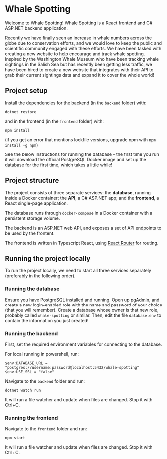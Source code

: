 # Whale Spotting

Welcome to Whale Spotting! Whale Spotting is a React frontend and C# ASP.NET backend application.

Recently we have finally seen an increase in whale numbers across the globe due to conservation efforts, and we would love to keep the public and scientific community engaged with these efforts. We have been tasked with creating a new website to help encourage and track whale spotting. Inspired by the Washington Whale Museum who have been tracking whale sightings in the Salish Sea but has recently been getting less traffic, we have been hired to create a new website that integrates with their API to grab their current sightings data and expand it to cover the whole world!

## Project setup

Install the dependencies for the backend (in the `backend` folder) with:

```
dotnet restore
```

and in the frontend (in the `frontend` folder) with:

```
npm install
```

(if you get an error that mentions lockfile versions, upgrade npm with `npm install -g npm`)

See the below instructions for running the database - the first time you run it will download the official PostgreSQL Docker image and set up the database for the first time, which takes a little while!

## Project structure

The project consists of three separate services: the **database**, running inside a Docker container; the **API**, a C# ASP.NET app; and the **frontend**, a React single-page application.

The database runs through `docker-compose` in a Docker container with a persistent storage volume.

The backend is an ASP.NET web API, and exposes a set of API endpoints to be used by the frontent.

The frontend is written in Typescript React, using [React Router](https://reactrouter.com/) for routing.

## Running the project locally

To run the project locally, we need to start all three services separately (preferably in the following order).

### Running the database

Ensure you have PostgreSQL installed and running. Open up [pgAdmin](https://www.pgadmin.org/), and create a new login-enabled role with the name and password of your choice (that you will remember). Create a database whose owner is that new role, probably called `whale-spotting` or similar. Then, edit the file `database.env` to contain the information you just created!

### Running the backend

First, set the required environment variables for connecting to the database.

For local running in powershell, run:

```
$env:DATABASE_URL = "postgres://username:password@localhost:5432/whale-spotting"
$env:USE_SSL = "false"
```

Navigate to the `backend` folder and run:

```
dotnet watch run
```

It will run a file watcher and update when files are changed. Stop it with Ctrl+C.

### Running the frontend

Navigate to the `frontend` folder and run:

```
npm start
```

It will run a file watcher and update when files are changed. Stop it with Ctrl+C.
